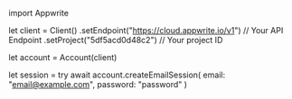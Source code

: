 import Appwrite

let client = Client()
    .setEndpoint("https://cloud.appwrite.io/v1") // Your API Endpoint
    .setProject("5df5acd0d48c2") // Your project ID

let account = Account(client)

let session = try await account.createEmailSession(
    email: &quot;email@example.com&quot;,
    password: &quot;password&quot;
)

